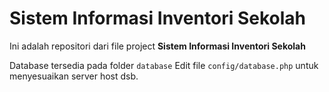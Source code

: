 # Sistem Informasi Inventori Sekolah
Ini adalah repositori dari file project **Sistem Informasi Inventori Sekolah**

Database tersedia pada folder `database`
Edit file `config/database.php` untuk menyesuaikan server host dsb.
